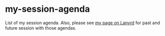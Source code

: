# my-session-agenda
List of my session agenda. Also, please see [my page on Lanyrd](http://lanyrd.com/profile/kazunori_279/) for past and future session with those agendas.
